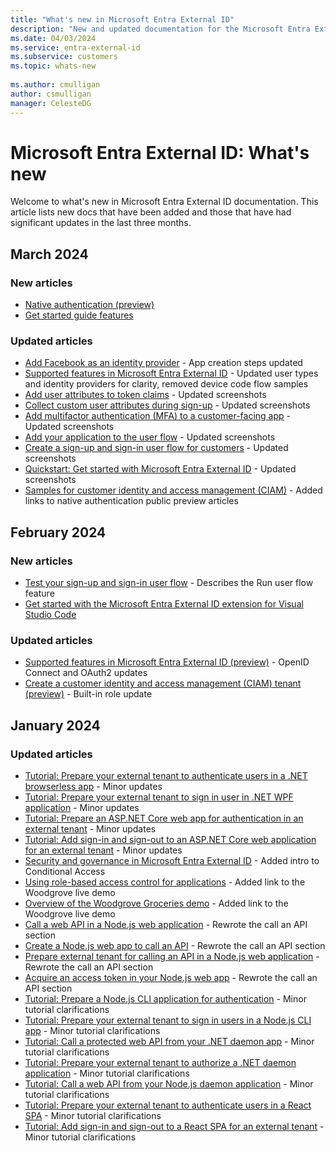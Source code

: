```yaml
---
title: "What's new in Microsoft Entra External ID"
description: "New and updated documentation for the Microsoft Entra External ID documentation."
ms.date: 04/03/2024
ms.service: entra-external-id
ms.subservice: customers
ms.topic: whats-new
 
ms.author: cmulligan
author: csmulligan
manager: CelesteDG
---
```


# Microsoft Entra External ID: What's new

Welcome to what's new in Microsoft Entra External ID documentation. This article lists new docs that have been added and those that have had significant updates in the last three months. 

## March 2024

### New articles

- [Native authentication (preview)](concept-native-authentication.md)
- [Get started guide features](concept-guide-explained.md)

### Updated articles

- [Add Facebook as an identity provider](how-to-facebook-federation-customers.md) - App creation steps updated
- [Supported features in Microsoft Entra External ID](concept-supported-features-customers.md) - Updated user types and identity providers for clarity, removed device code flow samples
- [Add user attributes to token claims](how-to-add-attributes-to-token.md) - Updated screenshots
- [Collect custom user attributes during sign-up](how-to-define-custom-attributes.md) - Updated screenshots
- [Add multifactor authentication (MFA) to a customer-facing app](how-to-multifactor-authentication-customers.md) - Updated screenshots
- [Add your application to the user flow](how-to-user-flow-add-application.md) - Updated screenshots
- [Create a sign-up and sign-in user flow for customers](how-to-user-flow-sign-up-sign-in-customers.md) - Updated screenshots
- [Quickstart: Get started with Microsoft Entra External ID](quickstart-trial-setup.md) - Updated screenshots
- [Samples for customer identity and access management (CIAM)](samples-ciam-all.md) - Added links to native authentication public preview articles

## February 2024

### New articles

- [Test your sign-up and sign-in user flow](how-to-test-user-flows.md) - Describes the Run user flow feature
- [Get started with the Microsoft Entra External ID extension for Visual Studio Code](visual-studio-code-extension.md)

### Updated articles

- [Supported features in Microsoft Entra External ID (preview)](concept-supported-features-customers.md) - OpenID Connect and OAuth2 updates
- [Create a customer identity and access management (CIAM) tenant (preview)](how-to-create-external-tenant-portal.md) - Built-in role update


## January 2024

### Updated articles

- [Tutorial: Prepare your external tenant to authenticate users in a .NET browserless app](tutorial-browserless-app-dotnet-sign-in-prepare-tenant.md) - Minor updates
- [Tutorial: Prepare your external tenant to sign in user in .NET WPF application](tutorial-desktop-wpf-dotnet-sign-in-prepare-tenant.md) - Minor updates
- [Tutorial: Prepare an ASP.NET Core web app for authentication in an external tenant](tutorial-web-app-dotnet-sign-in-prepare-app.md) - Minor updates
- [Tutorial: Add sign-in and sign-out to an ASP.NET Core web application for an external tenant](tutorial-web-app-dotnet-sign-in-sign-out.md) - Minor updates
- [Security and governance in Microsoft Entra External ID](concept-security-customers.md) - Added intro to Conditional Access
- [Using role-based access control for applications](how-to-use-app-roles-customers.md) - Added link to the Woodgrove live demo
- [Overview of the Woodgrove Groceries demo](overview-solutions-customers.md) - Added link to the Woodgrove live demo
- [Call a web API in a Node.js web application](how-to-web-app-node-sign-in-call-api-call-api.md) - Rewrote the call an API section
- [Create a Node.js web app to call an API](how-to-web-app-node-sign-in-call-api-prepare-app.md) - Rewrote the call an API section
- [Prepare external tenant for calling an API in a Node.js web application](how-to-web-app-node-sign-in-call-api-prepare-tenant.md) - Rewrote the call an API section
- [Acquire an access token in your Node.js web app](how-to-web-app-node-sign-in-call-api-sign-in-acquire-access-token.md) - Rewrote the call an API section
- [Tutorial: Prepare a Node.js CLI application for authentication](tutorial-cli-app-node-sign-in-prepare-app.md) - Minor tutorial clarifications
- [Tutorial: Prepare your external tenant to sign in users in a Node.js CLI app](tutorial-cli-app-node-sign-in-prepare-tenant.md) - Minor tutorial clarifications
- [Tutorial: Call a protected web API from your .NET daemon app](tutorial-daemon-dotnet-call-api-build-app.md) - Minor tutorial clarifications
- [Tutorial: Prepare your external tenant to authorize a .NET daemon application](tutorial-daemon-dotnet-call-api-prepare-tenant.md) - Minor tutorial clarifications
- [Tutorial: Call a web API from your Node.js daemon application](tutorial-daemon-node-call-api-build-app.md) - Minor tutorial clarifications
- [Tutorial: Prepare your external tenant to authenticate users in a React SPA](tutorial-single-page-app-react-sign-in-prepare-tenant.md) - Minor tutorial clarifications
- [Tutorial: Add sign-in and sign-out to a React SPA for an external tenant](tutorial-single-page-app-react-sign-in-sign-out.md) - Minor tutorial clarifications


